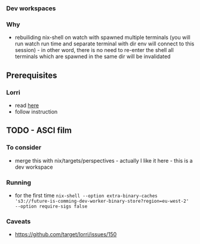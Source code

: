 ### Dev workspaces

### Why
* rebuiliding nix-shell on watch with spawned multiple terminals (you will run watch run time and separate terminal with dir env will connect to this session) - in other word, there is no need to re-enter the shell all terminals which are spawned in the same dir will be invalidated

## Prerequisites
### Lorri
* read [here](https://github.com/target/lorri)
* follow instruction

## TODO - ASCI film

### To consider
* merge this with nix/targets/perspectives - actually I like it here - this is a dev workspace

### Running
* for the first time `nix-shell --option extra-binary-caches 's3://future-is-comming-dev-worker-binary-store?region=eu-west-2'  --option require-sigs false`

### Caveats
* https://github.com/target/lorri/issues/150